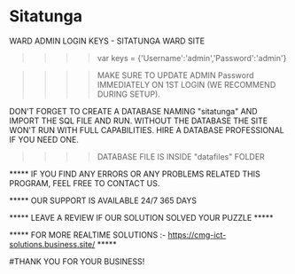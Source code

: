 # Sitatunga
WARD ADMIN LOGIN KEYS - SITATUNGA WARD SITE 

>>>> var keys = {'Username':'admin','Password':'admin'}

>>>>MAKE SURE TO UPDATE ADMIN Password IMMEDIATELY ON 1ST LOGIN (WE RECOMMEND DURING SETUP).

DON'T FORGET TO CREATE A DATABASE NAMING "sitatunga" AND IMPORT THE SQL FILE AND RUN.
WITHOUT THE DATABASE THE SITE WON'T RUN WITH FULL CAPABILITIES. HIRE A DATABASE PROFESSIONAL
IF YOU NEED ONE. 

>>>>DATABASE FILE IS INSIDE "datafiles" FOLDER

***** IF YOU FIND ANY ERRORS OR ANY PROBLEMS RELATED THIS PROGRAM, FEEL FREE TO CONTACT US.

***** OUR SUPPORT IS AVAILABLE 24/7 365 DAYS 


***** LEAVE A REVIEW IF OUR SOLUTION SOLVED YOUR PUZZLE *****


***** FOR MORE REALTIME SOLUTIONS :- https://cmg-ict-solutions.business.site/ *****



#THANK YOU FOR YOUR BUSINESS!
